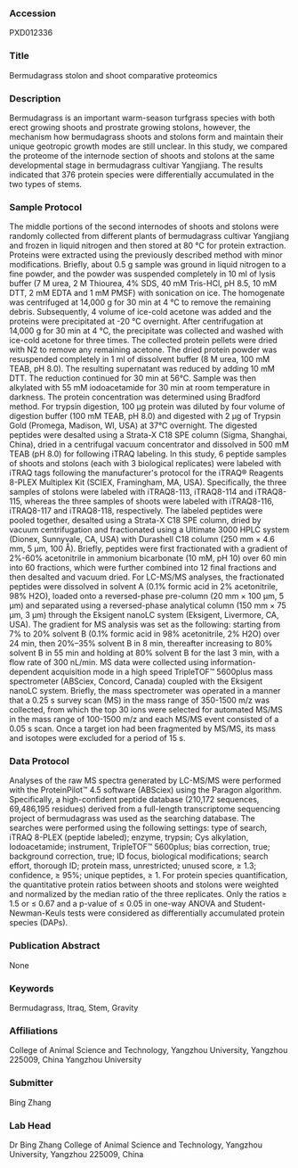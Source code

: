 ### Accession
PXD012336

### Title
Bermudagrass stolon and shoot comparative proteomics

### Description
Bermudagrass is an important warm-season turfgrass species with both erect growing shoots and prostrate growing stolons, however, the mechanism how bermudagrass shoots and stolons form and maintain their unique geotropic growth modes are still unclear. In this study, we compared the proteome of the internode section of shoots and stolons at the same developmental stage in bermudagrass cultivar Yangjiang. The results indicated that 376 protein species were differentially accumulated in the two types of stems.

### Sample Protocol
The middle portions of the second internodes of shoots and stolons were randomly collected from different plants of bermudagrass cultivar Yangjiang and frozen in liquid nitrogen and then stored at 80 °C for protein extraction. Proteins were extracted using the previously described method with minor modifications. Briefly, about 0.5 g sample was ground in liquid nitrogen to a fine powder, and the powder was suspended completely in 10 ml of lysis buffer (7 M urea, 2 M Thiourea, 4% SDS, 40 mM Tris-HCl, pH 8.5, 10 mM DTT, 2 mM EDTA and 1 mM PMSF) with sonication on ice. The homogenate was centrifuged at 14,000 g for 30 min at 4 °C to remove the remaining debris. Subsequently, 4 volume of ice-cold acetone was added and the proteins were precipitated at -20 °C overnight. After centrifugation at 14,000 g for 30 min at 4 °C, the precipitate was collected and washed with ice-cold acetone for three times. The collected protein pellets were dried with N2 to remove any remaining acetone. The dried protein powder was resuspended completely in 1 ml of dissolvent buffer (8 M urea, 100 mM TEAB, pH 8.0). The resulting supernatant was reduced by adding 10 mM DTT. The reduction continued for 30 min at 56°C. Sample was then alkylated with 55 mM iodoacetamide for 30 min at room temperature in darkness. The protein concentration was determined using Bradford method. For trypsin digestion, 100 μg protein was diluted by four volume of digestion buffer (100 mM TEAB, pH 8.0) and digested with 2 μg of Trypsin Gold (Promega, Madison, WI, USA) at 37°C overnight. The digested peptides were desalted using a Strata-X C18 SPE column (Sigma, Shanghai, China), dried in a centrifugal vacuum concentrator and dissolved in 500 mM TEAB (pH 8.0) for following iTRAQ labeling. In this study, 6 peptide samples of shoots and stolons (each with 3 biological replicates) were labeled with iTRAQ tags following the manufacturer's protocol for the iTRAQ® Reagents 8-PLEX Multiplex Kit (SCIEX, Framingham, MA, USA). Specifically, the three samples of stolons were labeled with iTRAQ8-113, iTRAQ8-114 and iTRAQ8-115, whereas the three samples of shoots were labeled with iTRAQ8-116, iTRAQ8-117 and iTRAQ8-118, respectively. The labeled peptides were pooled together, desalted using a Strata-X C18 SPE column, dried by vacuum centrifugation and fractionated using a Ultimate 3000 HPLC system (Dionex, Sunnyvale, CA, USA) with Durashell C18 column (250 mm × 4.6 mm, 5 μm, 100 Å). Briefly, peptides were first fractionated with a gradient of 2%-60% acetonitrile in ammonium bicarbonate (10 mM, pH 10) over 60 min into 60 fractions, which were further combined into 12 final fractions and then desalted and vacuum dried. For LC-MS/MS analyses, the fractionated peptides were dissolved in solvent A (0.1% formic acid in 2% acetonitrile, 98% H2O), loaded onto a reversed-phase pre-column (20 mm × 100 μm, 5 μm) and separated using a reversed-phase analytical column (150 mm × 75 μm, 3 μm) through the Eksigent nanoLC system (Eksigent, Livermore, CA, USA). The gradient for MS analysis was set as the following: starting from 7% to 20% solvent B (0.1% formic acid in 98% acetonitrile, 2% H2O) over 24 min, then 20%–35% solvent B in 8 min, thereafter increasing to 80% solvent B in 55 min and holding at 80% solvent B for the last 3 min, with a flow rate of 300 nL/min. MS data were collected using information-dependent acquisition mode in a high speed TripleTOF™ 5600plus mass spectrometer (ABSciex, Concord, Canada) coupled with the Eksigent nanoLC system. Briefly, the mass spectrometer was operated in a manner that a 0.25 s survey scan (MS) in the mass range of 350-1500 m/z was collected, from which the top 30 ions were selected for automated MS/MS in the mass range of 100-1500 m/z and each MS/MS event consisted of a 0.05 s scan. Once a target ion had been fragmented by MS/MS, its mass and isotopes were excluded for a period of 15 s.

### Data Protocol
Analyses of the raw MS spectra generated by LC-MS/MS were performed with the ProteinPilot™ 4.5 software (ABSciex) using the Paragon algorithm. Specifically, a high-confident peptide database (210,172 sequences, 69,486,195 residues) derived from a full-length transcriptome sequencing project of bermudagrass was used as the searching database. The searches were performed using the following settings: type of search, iTRAQ 8-PLEX (peptide labeled); enzyme, trypsin; Cys alkylation, Iodoacetamide; instrument, TripleTOF™ 5600plus; bias correction, true; background correction, true; ID focus, biological modifications; search effort, thorough ID; protein mass, unrestricted; unused score, ≥ 1.3; confidence, ≥ 95%; unique peptides, ≥ 1. For protein species quantification, the quantitative protein ratios between shoots and stolons were weighted and normalized by the median ratio of the three replicates. Only the ratios ≥ 1.5 or ≤ 0.67 and a p-value of ≤ 0.05 in one-way ANOVA and Student-Newman-Keuls tests were considered as differentially accumulated protein species (DAPs).

### Publication Abstract
None

### Keywords
Bermudagrass, Itraq, Stem, Gravity

### Affiliations
College of Animal Science and Technology, Yangzhou University, Yangzhou 225009, China
Yangzhou University

### Submitter
Bing Zhang

### Lab Head
Dr Bing Zhang
College of Animal Science and Technology, Yangzhou University, Yangzhou 225009, China


